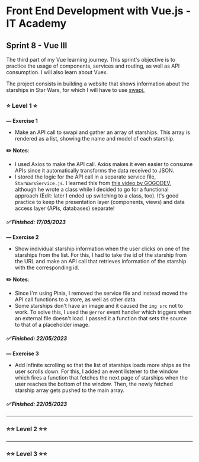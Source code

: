 # Front End Development with Vue.js - IT Academy

## **Sprint 8 - Vue III**

The third part of my Vue learning journey. This sprint's objective is to practice the usage of components, services and routing, as well as API consumption. I will also learn about Vuex.

The project consists in building a website that shows information about the starships in Star Wars, for which I will have to use [swapi.](https://swapi.dev/)

### ⭐ **Level 1** ⭐

**— Exercise 1**

- Make an API call to swapi and gather an array of starships. This array is rendered as a list, showing the name and model of each starship.

**✏️ Notes**:

- I used Axios to make the API call. Axios makes it even easier to consume APIs since it automatically transforms the data received to JSON.
- I stored the logic for the API call in a separate service file, `StarWarsService.js`. I learned this from [this video by GOGODEV](https://www.youtube.com/watch?v=tTRICbkGHoU&list=PLDllzmccetSNgykILXnHMeuO-y-gRcF-i&index=9), although he wrote a class while I decided to go for a functional approach (Edit: later I ended up switching to a class, too). It's good practice to keep the presentation layer (components, views) and data access layer (APIs, databases) separate!

##### ✅ Finished: 17/05/2023

**— Exercise 2**

- Show individual starship information when the user clicks on one of the starships from the list. For this, I had to take the id of the starship from the URL and make an API call that retrieves information of the starship with the corresponding id.

**✏️ Notes**:

- Since I'm using Pinia, I removed the service file and instead moved the API call functions to a store, as well as other data.
- Some starships don't have an image and it caused the `img src` not to work. To solve this, I used the `@error` event handler which triggers when an external file doesn't load. I passed it a function that sets the source to that of a placeholder image.

##### ✅ Finished: 22/05/2023

**— Exercise 3**

- Add infinite scrolling so that the list of starships loads more ships as the user scrolls down. For this, I added an event listener to the window which fires a function that fetches the next page of starships when the user reaches the bottom of the window. Then, the newly fetched starship array gets pushed to the main array.
##### ✅ Finished: 22/05/2023


---

### ⭐⭐ **Level 2** ⭐⭐

---

### ⭐⭐ **Level 3** ⭐⭐
